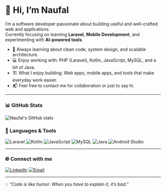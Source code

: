 # 👋 Hi, I’m Naufal

I’m a software developer passionate about building useful and well-crafted web and applications.  
Currently focusing on learning **Laravel**, **Mobile Development**, and experimenting with **AI-powered tools**.

- 🌱 Always learning about clean code, system design, and scalable architecture.  
- 💻 Enjoy working with: PHP (Laravel), Kotlin, JavaScript, MySQL, and a bit of Java.  
- 🏗️ What I enjoy building: Web apps, mobile apps, and tools that make everyday work easier.  
- 📬 Feel free to contact me for collaboration or just to say hi.  

---

### 📊 GitHub Stats
![Naufal's GitHub stats](https://github-readme-stats.vercel.app/api?username=USERNAME&show_icons=true&theme=default)

### 🔧 Languages & Tools
![Laravel](https://img.shields.io/badge/Laravel-FF2D20?style=flat&logo=laravel&logoColor=white)
![Kotlin](https://img.shields.io/badge/Kotlin-0095D5?style=flat&logo=kotlin&logoColor=white)
![JavaScript](https://img.shields.io/badge/JavaScript-F7DF1E?style=flat&logo=javascript&logoColor=black)
![MySQL](https://img.shields.io/badge/MySQL-4479A1?style=flat&logo=mysql&logoColor=white)
![Java](https://img.shields.io/badge/Java-007396?style=flat&logo=java&logoColor=white)
![Android Studio](https://img.shields.io/badge/Android%20Studio-3DDC84?style=flat&logo=android-studio&logoColor=white)

---

### 🌐 Connect with me
[![LinkedIn](https://img.shields.io/badge/LinkedIn-0077B5?style=flat&logo=linkedin&logoColor=white)](https://linkedin.com/in/USERNAME)
[![Email](https://img.shields.io/badge/Email-D14836?style=flat&logo=gmail&logoColor=white)](mailto:YOUR_EMAIL)

---

💡 *“Code is like humor. When you have to explain it, it’s bad.”*
